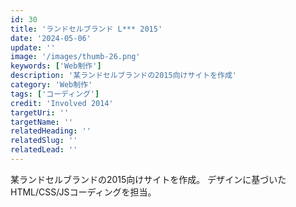 ```yaml
---
id: 30
title: 'ランドセルブランド L*** 2015'
date: '2024-05-06'
update: ''
image: '/images/thumb-26.png'
keywords: ['Web制作']
description: '某ランドセルブランドの2015向けサイトを作成'
category: 'Web制作'
tags: ['コーディング']
credit: 'Involved 2014'
targetUri: ''
targetName: ''
relatedHeading: ''
relatedSlug: ''
relatedLead: ''
---
```

某ランドセルブランドの2015向けサイトを作成。
デザインに基づいたHTML/CSS/JSコーディングを担当。